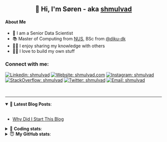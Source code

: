 <h2 align="center">
	👋 Hi, I'm Søren - aka <a href="https://shmulvad.com">shmulvad</a>
</h2>

#### About Me
- 🤖 I am a Senior Data Scientist
- 📚 Master of Computing from [NUS], BSc from [@diku-dk]
- 👨‍🏫 I enjoy sharing my knowledge with others
- 👨‍💻 I love to build my own stuff

### Connect with me:

[![Linkedin: shmulvad](https://img.shields.io/badge/shmulvad-blue?style=flat&logo=Linkedin&logoColor=white)][linkedin]
[![Website: shmulvad.com](https://img.shields.io/badge/shmulvad.com-47CCCC?&style=flat&logo=Google-Chrome&logoColor=white)][website]
[![Instagram: shmulvad](https://img.shields.io/badge/-@shmulvad-purple?style=flat&logo=Instagram&logoColor=white)][instagram]
[![StackOverflow: shmulvad](https://img.shields.io/badge/shmulvad-FE7A16?style=flat&logo=stack-overflow&logoColor=white)][stackOverflow]
[![Twitter: shmulvad](https://img.shields.io/badge/@shmulvad-1ca0f1?style=flat&logo=twitter&logoColor=white)][twitter]
[![Email: shmulvad](https://img.shields.io/badge/shmulvad-D14836?style=flat&logo=gmail&logoColor=white)][mail]

<br />

---

<details open>
 <summary>📕 <b>Latest Blog Posts</b>: </summary>

<br>

<!-- BLOG-POST-LIST:START -->
- [Why Did I Start This Blog](https://shmulvad.com/blog/why-did-start-this-blog)
<!-- BLOG-POST-LIST:END -->

</details>

<!-- --- -->

<details>
 <summary>🤖 <b>Coding stats</b>: </summary>

<br>

NOTE: Doesn't track coding at work or work done in environments such as Jupyter Notebooks.

<!--START_SECTION:waka-->
![Code Time](http://img.shields.io/badge/Code%20Time-2%2C872%20hrs%201%20min-blue)

**I'm a Night 🦉** 

```text
🌞 Morning                537 commits         ██░░░░░░░░░░░░░░░░░░░░░░░   08.37 % 
🌆 Daytime                1697 commits        ███████░░░░░░░░░░░░░░░░░░   26.46 % 
🌃 Evening                2602 commits        ██████████░░░░░░░░░░░░░░░   40.57 % 
🌙 Night                  1577 commits        ██████░░░░░░░░░░░░░░░░░░░   24.59 % 
```


📊 **This Week I Spent My Time On** 

```text
💬 Programming Languages: 
TypeScript               6 hrs 51 mins       ██████████░░░░░░░░░░░░░░░   41.95 % 
Python                   5 hrs 55 mins       █████████░░░░░░░░░░░░░░░░   36.21 % 
Other                    2 hrs 32 mins       ████░░░░░░░░░░░░░░░░░░░░░   15.52 % 
JSON                     24 mins             █░░░░░░░░░░░░░░░░░░░░░░░░   02.54 % 
Text                     20 mins             █░░░░░░░░░░░░░░░░░░░░░░░░   02.13 % 

🔥 Editors: 
VS Code                  13 hrs 29 mins      █████████████████████░░░░   82.51 % 
Zsh                      2 hrs 32 mins       ████░░░░░░░░░░░░░░░░░░░░░   15.52 % 
Sublime Text             19 mins             ░░░░░░░░░░░░░░░░░░░░░░░░░   01.97 % 

🐱‍💻 Projects: 
km24-core                12 hrs 53 mins      ████████████████████░░░░░   78.85 % 
company-scrapers         3 hrs 8 mins        █████░░░░░░░░░░░░░░░░░░░░   19.16 % 
Unknown Project          19 mins             ░░░░░░░░░░░░░░░░░░░░░░░░░   01.97 % 
Terminal                 0 secs              ░░░░░░░░░░░░░░░░░░░░░░░░░   00.03 % 
```


 Last Updated on 10/10/2024 18:50:13 UTC
<!--END_SECTION:waka-->

</details>

<!-- --- -->

<details>
 <summary>😇 <b>My GitHub stats</b>: </summary>

<br>

<img align="left" alt="shmulvad's Github Stats" src="https://github-readme-stats.vercel.app/api?username=shmulvad&show_icons=true&hide_border=true" />

</details>



[website]: https://shmulvad.com
[twitter]: https://twitter.com/shmulvad
[linkedin]: https://linkedin.com/in/shmulvad
[instagram]: https://instagram.com/shmulvad
[stackOverflow]: https://stackoverflow.com/users/9248793/shmulvad
[mail]: mailto:shmulvad@gmail.com
[@diku-dk]: https://github.com/diku-dk
[github]: https://github.com/shmulvad
[NUS]: https://www.nus.edu.sg
